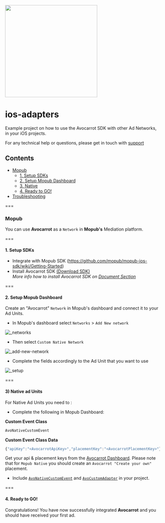 <img width="300" src="https://cloud.githubusercontent.com/assets/1907604/7618436/f8c371de-f9a9-11e4-8846-772f67f53513.jpg"/>


# ios-adapters
Example project on how to use the Avocarrot SDK with other Ad Networks, in your iOS projects.

For any technical help or questions, please get in touch with [support](https://app.avocarrot.com/#/docs/contact)

## Contents
* [Mopub](#mopub)
  * [1. Setup SDKs](#1-setup-sdks)
  * [2. Setup Mopub Dashboard](#2-setup-mopub-dashboard)
  * [3. Native](#3-native)
  * [4. Ready to GO!](#4-ready-to-go)
* [Troubleshooting](#troubleshooting)

===

### Mopub
You can use **Avocarrot** as a `Network` in **Mopub's** Mediation platform.

===

#### 1. Setup SDKs

* Integrate with Mopub SDK (https://github.com/mopub/mopub-ios-sdk/wiki/Getting-Started)
* Install Avocarrot SDK  [(Download SDK)](http://s3.amazonaws.com/avocarrot_ios/Avocarrot-iOS-sdk.zip) <br/>
*More info how to install Avocarrot SDK on [Document Section](https://app.avocarrot.com/#/docs/getting-started/ios)*   

===

#### 2. Setup Mopub Dashboard

Create an "Avocarrot" `Network` in Mopub's dashboard and connect it to your Ad Units.

* In Mopub's dashboard select `Networks`  > `Add New network`

![_networks](https://cloud.githubusercontent.com/assets/1907604/8231788/d78cf0dc-15c2-11e5-9bce-ed3e1e056325.png)

* Then select `Custom Native Network`

![_add-new-network](https://cloud.githubusercontent.com/assets/1907604/8231640/d721a6ac-15c1-11e5-892e-a317787adc9e.png)

* Complete the fields accordingly to the Ad Unit that you want to use

![_setup](https://cloud.githubusercontent.com/assets/13979135/16683207/4c79cb30-4507-11e6-8c3c-e235da3f2f8b.png)

===


#### 3) Native ad Units
For Native Ad Units you need to :

- Complete the following in Mopub Dashboard:

**Custom Event Class**
```javascript
AvoNativeCustomEvent
```

**Custom Event Class Data**
```javascript
{"apiKey":"<AvocarrotApiKey>","placementKey":"<AvocarrotPlacementKey>"}
```

Get your api & placement keys from the [Avocarrot Dashboard](https://app.avocarrot.com/#/apps/overview).
Please note that for `Mopub Native` you should create an `Avocarrot "Create your own"` placement.

- Include [`AvoNativeCustomEvent`](https://github.com/Avocarrot/ios-adapters/blob/master/ios-adapters/AvoNativeCustomEvent.swift) and [`AvoCustomAdapter`](https://github.com/Avocarrot/ios-adapters/blob/master/ios-adapters/AvoCustomAdapter.swift) in your project.

===

#### 4. Ready to GO!

Congratulations! You have now successfully integrated **Avocarrot** and you should have received your first ad.
